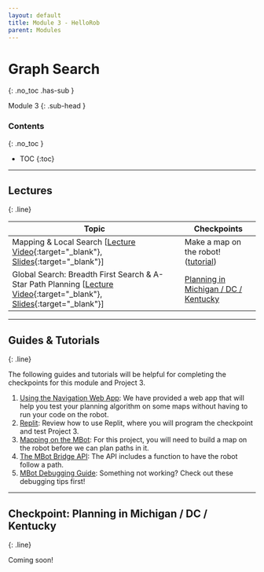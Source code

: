 ```yaml
---
layout: default
title: Module 3 - HelloRob
parent: Modules
---
```


# Graph Search
{: .no_toc .has-sub }

Module 3
{: .sub-head }

### Contents
{: .no_toc }

* TOC
{:toc}

---

## Lectures
{: .line}


| Topic | Checkpoints |
| ------| ----------- |
| Mapping & Local Search [[Lecture Video](https://youtu.be/ACU7_aSSBnc){:target="_blank"}, [Slides](https://drive.google.com/file/d/1vSYmnAoEkw_4587LzA714smlD2CLblyM/view?usp=sharing){:target="_blank"}] | Make a map on the robot! ([tutorial](/mbot/mapping)) |
| Global Search: Breadth First Search & A-Star Path Planning [[Lecture Video](https://youtu.be/km2vORl0FQ4){:target="_blank"}, [Slides](https://drive.google.com/file/d/186VGjjpD9q911A5l3HfGSFjEiIDStErr/view?usp=sharing){:target="_blank"}] | [Planning in Michigan / DC / Kentucky](#checkpoint-planning-in-michigan--dc--kentucky) |

---

## Guides & Tutorials
{: .line}

The following guides and tutorials will be helpful for completing the checkpoints for this module and Project 3.

1. [Using the Navigation Web App](/tutorials/app): We have provided a web app that will help you test your planning algorithm on some maps without having to run your code on the robot.
2. [Replit](/tutorials/replit): Review how to use Replit, where you will program the checkpoint and test Project 3.
3. [Mapping on the MBot](/mbot/mapping): For this project, you will need to build a map on the robot before we can plan paths in it.
4. [The MBot Bridge API](/mbot/bridge-api): The API includes a function to have the robot follow a path.
5. [MBot Debugging Guide](/mbot/debug-tips): Something not working? Check out these debugging tips first!

---

## Checkpoint: Planning in Michigan / DC / Kentucky
{: .line}

Coming soon!
